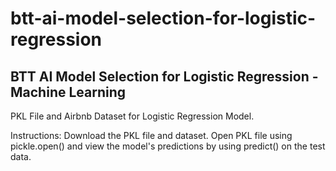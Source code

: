 # btt-ai-model-selection-for-logistic-regression

## BTT AI Model Selection for Logistic Regression - Machine Learning

PKL File and Airbnb Dataset for Logistic Regression Model.

Instructions:
Download the PKL file and dataset. Open PKL file using pickle.open() and view the model's predictions by using predict() on the test data. 

